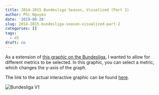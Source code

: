 ```yaml
---
title: 2014-2015 Bundesliga Season, Visualized (Part 2)
author: Phi Nguyen
date: '2019-08-28'
slug: 2014-2015-bundesliga-season-visualized-part-2
categories: []
tags:
  - d3
draft: no
---
```


As a extension of [this graphic on the Bundesliga](../2014-2015-bundesliga-season-visualized), I wanted to allow for different metrics to be selected. In this graphic, you can select a metric, which changes the y-axis of the graph.

The link to the actual interactive graphic can be found [here](../../bundesligav2.html).

![Bundesliga V1](../../img/bundesligav2.png)
